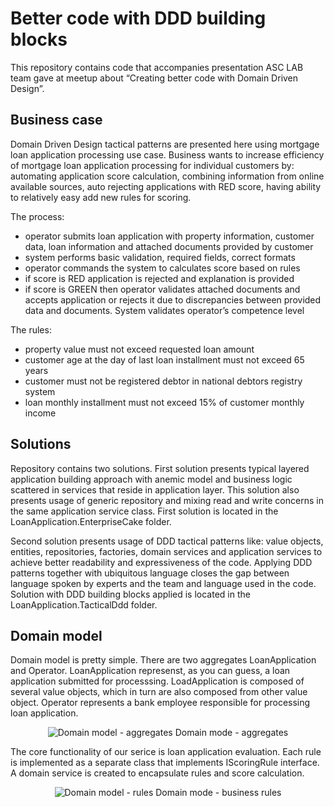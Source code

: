 # Better code with DDD building blocks

This repository contains code that accompanies presentation ASC LAB team gave at meetup about “Creating better code with Domain Driven Design”.

## Business case

Domain Driven Design tactical patterns are presented here using mortgage loan application processing use case.  Business wants to increase efficiency of mortgage loan application processing for individual customers by: automating application score calculation, combining information from online available sources, auto rejecting applications with RED score, having ability to relatively easy add new rules for scoring.

The process: 
* operator submits loan application with property information, customer data, loan information and attached documents provided by customer
* system performs basic validation, required fields, correct formats
* operator commands the system to calculates score based on rules
* if score is RED application is rejected and explanation is provided
* if score is GREEN then operator validates attached documents and accepts application or rejects it due to discrepancies between provided data and documents. System validates operator’s competence level

The rules:
* property value must not exceed requested loan amount
* customer age at the day of last loan installment must not exceed 65 years
* customer must not be registered debtor in national debtors registry system
* loan monthly installment must not exceed 15% of customer monthly income


## Solutions

Repository contains two solutions. First solution presents typical layered application building approach with anemic model and business logic scattered in services that reside in application layer. This solution also presents usage of generic repository and mixing read and write concerns in the same application service class. First solution is located in the LoanApplication.EnterpriseCake folder.

Second solution presents usage of DDD tactical patterns like: value objects, entities, repositories, factories, domain services and application services to achieve better readability and expressiveness of the code. Applying DDD patterns together with ubiquitous language closes the gap between language spoken by experts and the team and language used in the code.
Solution with DDD building blocks applied is located in the LoanApplication.TacticalDdd folder.


## Domain model
Domain model is pretty simple. There are two aggregates LoanApplication and Operator. LoanApplication represenst, as you can guess, a loan application submitted for processsing.
LoadApplication is composed of several value objects, which in turn are also composed from other value object.
Operator represents a bank employee responsible for processing loan application.

<center>

![Domain model - aggregates](https://raw.githubusercontent.com/asc-lab/better-code-with-ddd/ef_core/LoanApplication.TacticalDdd/Docs/class_model_scoring_rules.png)
Domain mode - aggregates

</center>

The core functionality of our serice is loan application evaluation. Each rule is implemented as a separate class that implements IScoringRule interface. A domain service is created to encapsulate rules and score calculation.

<center>

![Domain model - rules](https://github.com/asc-lab/better-code-with-ddd/blob/ef_core/LoanApplication.TacticalDdd/Docs/class_model_scoring_rules.png?raw=true)
Domain mode - business rules

</center>